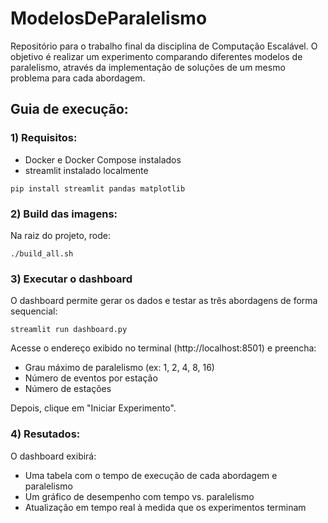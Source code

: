 # ModelosDeParalelismo
Repositório para o trabalho final da disciplina de Computação Escalável. O objetivo é realizar um experimento comparando diferentes modelos de paralelismo, através da implementação de soluções de um mesmo problema para cada abordagem.

## Guia de execução:

### 1) Requisitos: 

- Docker e Docker Compose instalados
- streamlit instalado localmente
  
 ```
 pip install streamlit pandas matplotlib
 ```

 ### 2) Build das imagens:

 Na raiz do projeto, rode:
 ```
./build_all.sh
 ```

 ### 3) Executar o dashboard
 O dashboard permite gerar os dados e testar as três abordagens de forma sequencial:
  ```
 streamlit run dashboard.py

 ```
 Acesse o endereço exibido no terminal (http://localhost:8501) e preencha:

 - Grau máximo de paralelismo (ex: 1, 2, 4, 8, 16)
 - Número de eventos por estação
 - Número de estações
  
Depois, clique em "Iniciar Experimento".

### 4) Resutados:

O dashboard exibirá:

- Uma tabela com o tempo de execução de cada abordagem e paralelismo
- Um gráfico de desempenho com tempo vs. paralelismo
- Atualização em tempo real à medida que os experimentos terminam
